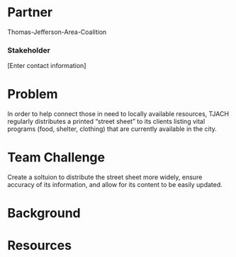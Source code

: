 # Partner
Thomas-Jefferson-Area-Coalition

### Stakeholder
[Enter contact information]

# Problem
In order to help connect those in need to locally available resources, TJACH regularly distributes a printed “street sheet” to its clients listing vital programs (food, shelter, clothing) that are currently available in the city.

# Team Challenge
Create a soltuion to distribute the street sheet more widely, ensure accuracy of its information, and allow for its content to be easily updated.

# Background

# Resources
